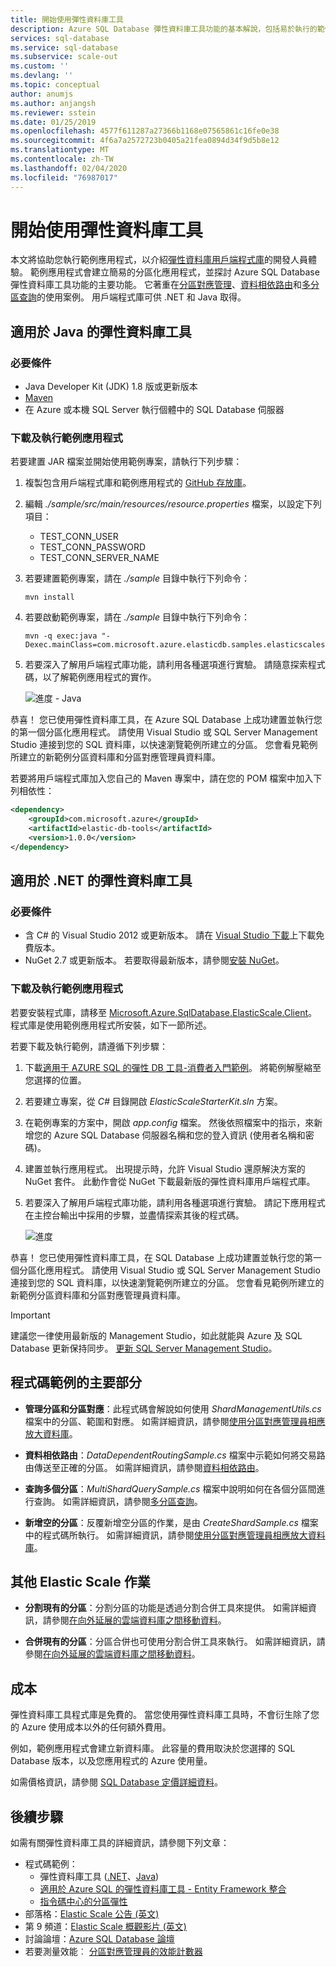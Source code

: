 ```yaml
---
title: 開始使用彈性資料庫工具
description: Azure SQL Database 彈性資料庫工具功能的基本解說，包括易於執行的範例應用程式。
services: sql-database
ms.service: sql-database
ms.subservice: scale-out
ms.custom: ''
ms.devlang: ''
ms.topic: conceptual
author: anumjs
ms.author: anjangsh
ms.reviewer: sstein
ms.date: 01/25/2019
ms.openlocfilehash: 4577f611287a27366b1168e07565861c16fe0e38
ms.sourcegitcommit: 4f6a7a2572723b0405a21fea0894d34f9d5b8e12
ms.translationtype: MT
ms.contentlocale: zh-TW
ms.lasthandoff: 02/04/2020
ms.locfileid: "76987017"
---
```

# <a name="get-started-with-elastic-database-tools"></a>開始使用彈性資料庫工具

本文將協助您執行範例應用程式，以介紹[彈性資料庫用戶端程式庫](sql-database-elastic-database-client-library.md)的開發人員體驗。 範例應用程式會建立簡易的分區化應用程式，並探討 Azure SQL Database 彈性資料庫工具功能的主要功能。 它著重在[分區對應管理](sql-database-elastic-scale-shard-map-management.md)、[資料相依路由](sql-database-elastic-scale-data-dependent-routing.md)和[多分區查詢](sql-database-elastic-scale-multishard-querying.md)的使用案例。 用戶端程式庫可供 .NET 和 Java 取得。 

## <a name="elastic-database-tools-for-java"></a>適用於 Java 的彈性資料庫工具

### <a name="prerequisites"></a>必要條件

* Java Developer Kit (JDK) 1.8 版或更新版本
* [Maven](https://maven.apache.org/download.cgi)
* 在 Azure 或本機 SQL Server 執行個體中的 SQL Database 伺服器

### <a name="download-and-run-the-sample-app"></a>下載及執行範例應用程式

若要建置 JAR 檔案並開始使用範例專案，請執行下列步驟： 
1. 複製包含用戶端程式庫和範例應用程式的 [GitHub 存放庫](https://github.com/Microsoft/elastic-db-tools-for-java)。 

2. 編輯 _./sample/src/main/resources/resource.properties_ 檔案，以設定下列項目：
    * TEST_CONN_USER
    * TEST_CONN_PASSWORD
    * TEST_CONN_SERVER_NAME

3. 若要建置範例專案，請在 _./sample_ 目錄中執行下列命令：

    ```
    mvn install
    ```
    
4. 若要啟動範例專案，請在 _./sample_ 目錄中執行下列命令： 
    
    ```
    mvn -q exec:java "-Dexec.mainClass=com.microsoft.azure.elasticdb.samples.elasticscalestarterkit.Program"
    ```
    
5. 若要深入了解用戶端程式庫功能，請利用各種選項進行實驗。 請隨意探索程式碼，以了解範例應用程式的實作。

    ![進度 - Java][5]
    
恭喜！ 您已使用彈性資料庫工具，在 Azure SQL Database 上成功建置並執行您的第一個分區化應用程式。 請使用 Visual Studio 或 SQL Server Management Studio 連接到您的 SQL 資料庫，以快速瀏覽範例所建立的分區。 您會看見範例所建立的新範例分區資料庫和分區對應管理員資料庫。 

若要將用戶端程式庫加入您自己的 Maven 專案中，請在您的 POM 檔案中加入下列相依性：

```xml
<dependency> 
    <groupId>com.microsoft.azure</groupId> 
    <artifactId>elastic-db-tools</artifactId> 
    <version>1.0.0</version> 
</dependency> 
```

## <a name="elastic-database-tools-for-net"></a>適用於 .NET 的彈性資料庫工具

### <a name="prerequisites"></a>必要條件

* 含 C# 的 Visual Studio 2012 或更新版本。 請在 [Visual Studio 下載](https://www.visualstudio.com/downloads/download-visual-studio-vs.aspx)上下載免費版本。
* NuGet 2.7 或更新版本。 若要取得最新版本，請參閱[安裝 NuGet](https://docs.nuget.org/docs/start-here/installing-nuget)。

### <a name="download-and-run-the-sample-app"></a>下載及執行範例應用程式

若要安裝程式庫，請移至 [Microsoft.Azure.SqlDatabase.ElasticScale.Client](https://www.nuget.org/packages/Microsoft.Azure.SqlDatabase.ElasticScale.Client/)。 程式庫是使用範例應用程式所安裝，如下一節所述。

若要下載及執行範例，請遵循下列步驟： 

1. 下載[適用于 AZURE SQL 的彈性 DB 工具-消費者入門範例](https://github.com/Azure/elastic-db-tools)。 將範例解壓縮至您選擇的位置。

2. 若要建立專案，從 *C#* 目錄開啟 *ElasticScaleStarterKit.sln* 方案。

3. 在範例專案的方案中，開啟 *app.config* 檔案。 然後依照檔案中的指示，來新增您的 Azure SQL Database 伺服器名稱和您的登入資訊 (使用者名稱和密碼)。

4. 建置並執行應用程式。 出現提示時，允許 Visual Studio 還原解決方案的 NuGet 套件。 此動作會從 NuGet 下載最新版的彈性資料庫用戶端程式庫。

5. 若要深入了解用戶端程式庫功能，請利用各種選項進行實驗。 請記下應用程式在主控台輸出中採用的步驟，並盡情探索其後的程式碼。
   
    ![進度][4]

恭喜！ 您已使用彈性資料庫工具，在 SQL Database 上成功建置並執行您的第一個分區化應用程式。 請使用 Visual Studio 或 SQL Server Management Studio 連接到您的 SQL 資料庫，以快速瀏覽範例所建立的分區。 您會看見範例所建立的新範例分區資料庫和分區對應管理員資料庫。

> [!IMPORTANT]
> 建議您一律使用最新版的 Management Studio，如此就能與 Azure 及 SQL Database 更新保持同步。 [更新 SQL Server Management Studio](https://msdn.microsoft.com/library/mt238290.aspx)。

## <a name="key-pieces-of-the-code-sample"></a>程式碼範例的主要部分

* **管理分區和分區對應**：此程式碼會解說如何使用 *ShardManagementUtils.cs* 檔案中的分區、範圍和對應。 如需詳細資訊，請參閱[使用分區對應管理員相應放大資料庫](https://go.microsoft.com/?linkid=9862595)。  

* **資料相依路由**：*DataDependentRoutingSample.cs* 檔案中示範如何將交易路由傳送至正確的分區。 如需詳細資訊，請參閱[資料相依路由](https://go.microsoft.com/?linkid=9862596)。 

* **查詢多個分區**：*MultiShardQuerySample.cs* 檔案中說明如何在各個分區間進行查詢。 如需詳細資訊，請參閱[多分區查詢](https://go.microsoft.com/?linkid=9862597)。

* **新增空的分區**：反覆新增空分區的作業，是由 *CreateShardSample.cs* 檔案中的程式碼所執行。 如需詳細資訊，請參閱[使用分區對應管理員相應放大資料庫](https://go.microsoft.com/?linkid=9862595)。

## <a name="other-elastic-scale-operations"></a>其他 Elastic Scale 作業

* **分割現有的分區**：分割分區的功能是透過分割合併工具來提供。 如需詳細資訊，請參閱[在向外延展的雲端資料庫之間移動資料](sql-database-elastic-scale-overview-split-and-merge.md)。

* **合併現有的分區**：分區合併也可使用分割合併工具來執行。 如需詳細資訊，請參閱[在向外延展的雲端資料庫之間移動資料](sql-database-elastic-scale-overview-split-and-merge.md)。   

## <a name="cost"></a>成本

彈性資料庫工具程式庫是免費的。 當您使用彈性資料庫工具時，不會衍生除了您的 Azure 使用成本以外的任何額外費用。 

例如，範例應用程式會建立新資料庫。 此容量的費用取決於您選擇的 SQL Database 版本，以及您應用程式的 Azure 使用量。

如需價格資訊，請參閱 [SQL Database 定價詳細資料](https://azure.microsoft.com/pricing/details/sql-database/)。

## <a name="next-steps"></a>後續步驟

如需有關彈性資料庫工具的詳細資訊，請參閱下列文章：

* 程式碼範例： 
  * 彈性資料庫工具 ([.NET](https://github.com/Azure/elastic-db-tools)、[Java](https://search.maven.org/#search%7Cga%7C1%7Ca%3A%22azure-elasticdb-tools%22))
  * [適用於 Azure SQL 的彈性資料庫工具 - Entity Framework 整合](https://code.msdn.microsoft.com/Elastic-Scale-with-Azure-bae904ba?SRC=VSIDE)
  * [指令碼中心的分區彈性](https://gallery.technet.microsoft.com/scriptcenter/Elastic-Scale-Shard-c9530cbe)
* 部落格：[Elastic Scale 公告 (英文)](https://azure.microsoft.com/blog/20../../introducing-elastic-scale-preview-for-azure-sql-database/)
* 第 9 頻道：[Elastic Scale 概觀影片 (英文)](https://channel9.msdn.com/Shows/Data-Exposed/Azure-SQL-Database-Elastic-Scale)
* 討論論壇：[Azure SQL Database 論壇](https://social.msdn.microsoft.com/forums/azure/home?forum=ssdsgetstarted)
* 若要測量效能︰ [分區對應管理員的效能計數器](sql-database-elastic-database-client-library.md)

<!--Anchors-->
[The Elastic Scale Sample Application]: #The-Elastic-Scale-Sample-Application
[Download and Run the Sample App]: #Download-and-Run-the-Sample-App
[Cost]: #Cost
[Next steps]: #next-steps

<!--Image references-->
[1]: ./media/sql-database-elastic-scale-get-started/newProject.png
[2]: ./media/sql-database-elastic-scale-get-started/click-online.png
[3]: ./media/sql-database-elastic-scale-get-started/click-CSharp.png
[4]: ./media/sql-database-elastic-scale-get-started/output2.png
[5]: ./media/sql-database-elastic-scale-get-started/java-client-library.PNG

